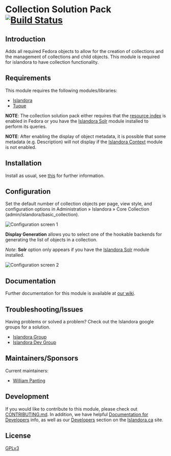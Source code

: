 # Collection Solution Pack [![Build Status](https://travis-ci.org/Islandora/islandora_solution_pack_collection.png?branch=7.x)](https://travis-ci.org/Islandora/islandora_solution_pack_collection)

## Introduction

Adds all required Fedora objects to allow for the creation of collections and the management of collections and child objects.
This module is required for islandora to have collection functionality.

## Requirements

This module requires the following modules/libraries:

* [Islandora](https://github.com/islandora/islandora)
* [Tuque](https://github.com/islandora/tuque)

**NOTE**: The collection solution pack either requires that the [resource index](https://wiki.duraspace.org/display/FEDORA37/Resource+Index) is enabled in Fedora or you have the [Islandora Solr](https://github.com/islandora/islandora_solr_search) module installed to perform its queries.

**NOTE**: After enabling the display of object metadata, it is possible that some metadata (e.g. Description) will not display if the [Islandora Context](https://github.com/SFULibrary/islandora_context) module is not enabled.

## Installation

Install as usual, see [this](https://drupal.org/documentation/install/modules-themes/modules-7) for further information.

## Configuration

Set the default number of collection objects per page, view style, and configuration options in Administration » Islandora » Core Collection (admin/islandora/basic_collection).

![Configuration screen 1](https://user-images.githubusercontent.com/2857697/39012304-aefb387a-43d9-11e8-8077-9146dcff2ef5.jpg)

**Display Generation** allows you to select one of the hookable backends for generating the list of objects in a collection. 

_Note_: **Solr** option only appears if you have the [Islandora Solr](https://github.com/islandora/islandora_solr_search) module installed.

![Configuration screen 2](https://user-images.githubusercontent.com/2857697/39012313-b1262678-43d9-11e8-988b-f62c0fb0d5b5.jpg)

## Documentation

Further documentation for this module is available at [our wiki](https://wiki.duraspace.org/display/ISLANDORA/Collection+Solution+Pack).

## Troubleshooting/Issues

Having problems or solved a problem? Check out the Islandora google groups for a solution.

* [Islandora Group](https://groups.google.com/forum/?hl=en&fromgroups#!forum/islandora)
* [Islandora Dev Group](https://groups.google.com/forum/?hl=en&fromgroups#!forum/islandora-dev)

## Maintainers/Sponsors
Current maintainers:

* [William Panting](https://github.com/willtp87)

## Development

If you would like to contribute to this module, please check out [CONTRIBUTING.md](CONTRIBUTING.md). In addition, we have helpful [Documentation for Developers](https://github.com/Islandora/islandora/wiki#wiki-documentation-for-developers) info, as well as our [Developers](http://islandora.ca/developers) section on the [Islandora.ca](http://islandora.ca) site.

## License

[GPLv3](http://www.gnu.org/licenses/gpl-3.0.txt)
